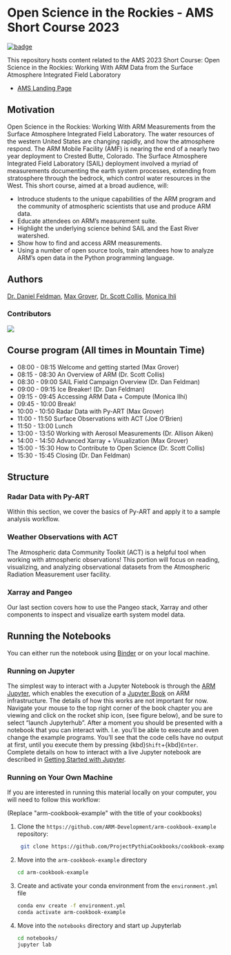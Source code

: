 # Open Science in the Rockies - AMS Short Course 2023

[![badge](https://img.shields.io/static/v1.svg?logo=Jupyter&label=ARM+JupyterHub&message=ACE+Environment&color=blue)](https://jupyterhub.arm.gov/hub/user-redirect/git-pull?repo=https%3A//github.com/ARM-Development/open-science-rockies-2022&urlpath=lab/tree/open-science-rockies-2022/notebooks&branch=main)

This repository hosts content related to the AMS 2023 Short Course: Open Science in the Rockies: Working With ARM Data from the Surface Atmosphere Integrated Field Laboratory

* [AMS Landing Page](https://www.ametsoc.org/index.cfm/ams/education-careers/careers/professional-development/short-courses1/open-science-in-the-rockies-working-with-arm-data-from-the-surface-atmosphere-integrated-field-laboratory/)

## Motivation

Open Science in the Rockies: Working With ARM Measurements from the Surface Atmosphere Integrated Field Laboratory. The water resources of the western United States are changing rapidly, and how the atmosphere respond. The ARM Mobile Facility (AMF) is nearing the end of a nearly two year deployment to Crested Butte, Colorado. The Surface Atmosphere Integrated Field Laboratory (SAIL) deployment involved a myriad of measurements documenting the earth system processes, extending from stratosphere through the bedrock, which control water resources in the West. This short course, aimed at a broad audience, will:

- Introduce students to the unique capabilities of the ARM program and the community of atmospheric scientists that use and produce ARM data.
- Educate attendees on ARM’s measurement suite.
- Highlight the underlying science behind SAIL and the East River watershed.
- Show how to find and access ARM measurements.
- Using a number of open source tools, train attendees how to analyze ARM’s open data in the Python programming language.


## Authors

[Dr. Daniel Feldman](@drfeldman), [Max Grover](@mgrover1), [Dr. Scott Collis](@scollis), [Monica Ihli](@monicaihli)

### Contributors

<a href="https://github.com/ARM-Development/open-science-rockies/graphs/contributors">
  <img src="https://contrib.rocks/image?repo=ARM-Development/open-science-rockies" />
</a>

## Course program (All times in Mountain Time)
* 08:00 - 08:15 Welcome and getting started (Max Grover)
* 08:15 - 08:30 An Overview of ARM (Dr. Scott Collis)
* 08:30 - 09:00 SAIL Field Campaign Overview (Dr. Dan Feldman)
* 09:00 - 09:15 Ice Breaker! (Dr. Dan Feldman)
* 09:15 - 09:45 Accessing ARM Data + Compute (Monica Ilhi)
* 09:45 - 10:00 Break!
* 10:00 - 10:50 Radar Data with Py-ART (Max Grover)
* 11:00 - 11:50 Surface Observations with ACT (Joe O’Brien)
* 11:50 - 13:00 Lunch
* 13:00 - 13:50 Working with Aerosol Measurements (Dr. Allison Aiken)
* 14:00 - 14:50 Advanced Xarray + Visualization (Max Grover)
* 15:00 - 15:30 How to Contribute to Open Science (Dr. Scott Collis)
* 15:30 - 15:45 Closing (Dr. Dan Feldman)


## Structure

### Radar Data with Py-ART
Within this section, we cover the basics of Py-ART and apply it to a sample analysis workflow.

### Weather Observations with ACT
The Atmospheric data Community Toolkit (ACT) is a helpful tool when working with atmospheric observations! This portion will focus on reading, visualizing, and analyzing observational datasets from the Atmospheric Radiation Measurement user facility.

### Xarray and Pangeo
Our last section covers how to use the Pangeo stack, Xarray and other components to inspect and visualize earth system model data.

## Running the Notebooks
You can either run the notebook using [Binder](https://mybinder.org/) or on your local machine.

### Running on Jupyter

The simplest way to interact with a Jupyter Notebook is through the
[ARM Jupyter](https://jupyterhub.arm.gov), which enables the execution of a
[Jupyter Book](https://jupyterbook.org) on ARM infrastructure. The details of how this works are not
important for now. Navigate your mouse to
the top right corner of the book chapter you are viewing and click
on the rocket ship icon, (see figure below), and be sure to select
“launch Jupyterhub”. After a moment you should be presented with a
notebook that you can interact with. I.e. you’ll be able to execute
and even change the example programs. You’ll see that the code cells
have no output at first, until you execute them by pressing
{kbd}`Shift`\+{kbd}`Enter`. Complete details on how to interact with
a live Jupyter notebook are described in [Getting Started with
Jupyter](https://foundations.projectpythia.org/foundations/getting-started-jupyter.html).

### Running on Your Own Machine
If you are interested in running this material locally on your computer, you will need to follow this workflow:

(Replace "arm-cookbook-example" with the title of your cookbooks)   

1. Clone the `https://github.com/ARM-Development/arm-cookbook-example` repository:

   ```bash
    git clone https://github.com/ProjectPythiaCookbooks/cookbook-example.git
    ```  
1. Move into the `arm-cookbook-example` directory
    ```bash
    cd arm-cookbook-example
    ```  
1. Create and activate your conda environment from the `environment.yml` file
    ```bash
    conda env create -f environment.yml
    conda activate arm-cookbook-example
    ```  
1.  Move into the `notebooks` directory and start up Jupyterlab
    ```bash
    cd notebooks/
    jupyter lab
    ```
